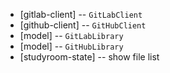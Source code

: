 - [gitlab-client] -- `GitLabClient`
- [github-client] -- `GitHubClient`
- [model] -- `GitLabLibrary`
- [model] -- `GitHubLibrary`
- [studyroom-state] -- show file list
